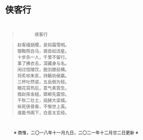 # 侠客行

&emsp;&emsp;

>&emsp;&emsp;&emsp;&emsp;侠客行

>赵客缦胡缨，吴钩霜雪明。<br>
>银鞍照白马，飒沓如流星。<br>
>十步杀一人，千里不留行。<br>
>事了拂衣去，深藏身与名。<br>
>闲过信陵饮，脱剑膝前横。<br>
>将炙啖朱亥，持觞劝侯嬴。<br>
>三杯吐然诺，五岳倒为轻。<br>
>眼花耳热后，意气素霓生。<br>
>救赵挥金槌，邯郸先震惊。<br>
>千秋二壮士，烜赫大梁城。<br>
>纵死侠骨香，不惭世上英。<br>
>谁能书阁下，白首太玄经。<br>

&emsp;&emsp;

&emsp;&emsp;※ 商惟，二〇一八年十一月九日，二〇二一年十二月廿二日更新 ※